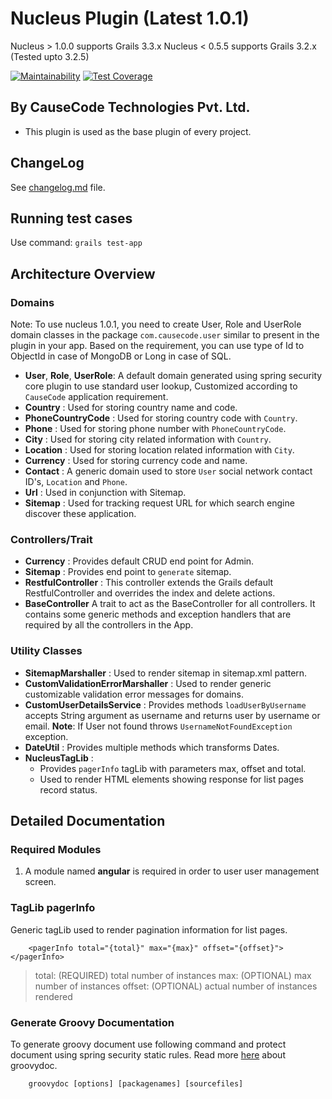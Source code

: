 # Nucleus Plugin (Latest 1.0.1)

Nucleus > 1.0.0 supports Grails 3.3.x
Nucleus < 0.5.5 supports Grails 3.2.x (Tested upto 3.2.5)

[![Maintainability](https://api.codeclimate.com/v1/badges/14b3b2d953e6e78c4439/maintainability)](https://codeclimate.com/repos/5abde0edb72b63029e000ee6/maintainability)
[![Test Coverage](https://api.codeclimate.com/v1/badges/14b3b2d953e6e78c4439/test_coverage)](https://codeclimate.com/repos/5abde0edb72b63029e000ee6/test_coverage)

## By CauseCode Technologies Pvt. Ltd.

* This plugin is used as the base plugin of every project.

## ChangeLog

See [changelog.md](https://github.com/causecode/nucleus/blob/master/changelog.md) file.

## Running test cases

Use command: `grails test-app`

## Architecture Overview

### Domains

Note: To use nucleus 1.0.1, you need to create User, Role and UserRole domain classes in the package `com.causecode.user` similar
to present in the plugin in your app. Based on the requirement, you can use type of Id to ObjectId in case of MongoDB or Long in case of SQL.

- **User**, **Role**, **UserRole**:
A default domain generated using spring security core plugin to use standard user lookup, Customized according to
`CauseCode` application requirement.
- **Country** :
Used for storing country name and code.
- **PhoneCountryCode** :
Used for storing country code with `Country`.
- **Phone** :
Used for storing phone number with `PhoneCountryCode`.
- **City** :
Used for storing city related information with `Country`.
- **Location** :
Used for storing location related information with `City`.
- **Currency** :
Used for storing currency code and name.
- **Contact** :
A generic domain used to store `User` social network contact ID's, `Location` and `Phone`.
- **Url** :
Used in conjunction with Sitemap.
- **Sitemap** :
Used for tracking request URL for which search engine discover these application.

### Controllers/Trait

- **Currency** :
Provides default CRUD end point for Admin.
- **Sitemap** :
Provides end point to `generate` sitemap.
- **RestfulController** :
This controller extends the Grails default RestfulController and overrides the index and delete actions.
- **BaseController**
A trait to act as the BaseController for all controllers. It contains some generic methods and exception handlers
that are required by all the controllers in the App.

### Utility Classes

- **SitemapMarshaller** :
Used to render sitemap in sitemap.xml pattern.
- **CustomValidationErrorMarshaller** :
Used to render generic customizable validation error messages for domains.
- **CustomUserDetailsService** :
Provides methods `loadUserByUsername` accepts String argument as username and returns user by username or email.
**Note**: If User not found throws `UsernameNotFoundException` exception.
- **DateUtil** :
Provides multiple methods which transforms Dates.
- **NucleusTagLib** :
    - Provides `pagerInfo` tagLib with parameters max, offset and total.
    - Used to render HTML elements showing response for list pages record status.

## Detailed Documentation

### Required Modules

1. A module named **angular** is required in order to user user management screen.

### TagLib pagerInfo
Generic tagLib used to render pagination information for list pages.

```
    <pagerInfo total="{total}" max="{max}" offset="{offset}"></pagerInfo>
```
> total: (REQUIRED) total number of instances
> max: (OPTIONAL) max number of instances
> offset: (OPTIONAL) actual number of instances rendered

### Generate Groovy Documentation
To generate groovy document use following command and protect document using spring security static rules. Read more [here](http://www.gradle.org/docs/current/dsl/org.gradle.api.tasks.javadoc.Groovydoc.html) about groovydoc.
```
    groovydoc [options] [packagenames] [sourcefiles]
```

